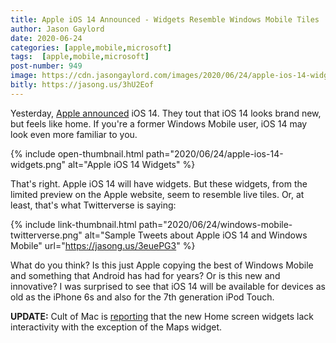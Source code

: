 ```yaml
---
title: Apple iOS 14 Announced - Widgets Resemble Windows Mobile Tiles
author: Jason Gaylord
date: 2020-06-24
categories: [apple,mobile,microsoft]
tags:  [apple,mobile,microsoft]
post-number: 949
image: https://cdn.jasongaylord.com/images/2020/06/24/apple-ios-14-widgets.png
bitly: https://jasong.us/3hU2Eof
---
```


Yesterday, [Apple announced](https://jasong.us/2V9T0nO) iOS 14. They tout that iOS 14 looks brand new, but feels like home. If you're a former Windows Mobile user, iOS 14 may look even more familiar to you.

{% include open-thumbnail.html path="2020/06/24/apple-ios-14-widgets.png" alt="Apple iOS 14 Widgets" %}

That's right. Apple iOS 14 will have widgets. But these widgets, from the limited preview on the Apple website, seem to resemble live tiles. Or, at least, that's what Twitterverse is saying:

{% include link-thumbnail.html path="2020/06/24/windows-mobile-twitterverse.png" alt="Sample Tweets about Apple iOS 14 and Windows Mobile" url="https://jasong.us/3euePG3" %}

What do you think? Is this just Apple copying the best of Windows Mobile and something that Android has had for years? Or is this new and innovative? I was surprised to see that iOS 14 will be available for devices as old as the iPhone 6s and also for the 7th generation iPod Touch.

**UPDATE:** Cult of Mac is [reporting](https://jasong.us/3hW4fd7) that the new Home screen widgets lack interactivity with the exception of the Maps widget.